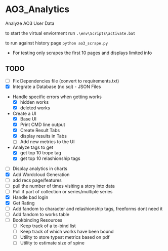# AO3_Analytics
Analyze AO3 User Data

to start the virtual enviorment run `.\env\Scripts\activate.bat `

to run against history page `python ao3_scrape.py`
- For testing only scrapes the first 10 pages and displays limited info


## TODO
- [ ] Fix Dependencies file (convert to requirements.txt)
- [X] Integrate a Database (no sql) - JSON Files
- Handle specific errors when getting works
  - [X] hidden works
  - [X] deleted works
- Create a UI
  - [X] Base UI
  - [X] Print CMD line output
  - [X] Create Result Tabs
  - [X] display results in Tabs
  - [ ] Add new metrics to the UI
- Analyze tags to get
  - [X] get top 10 trope tag
  - [X] get top 10 relashionship tags
- [ ] Display analytics in charts
- [X] Add Wordcloud Generation
- [ ] add recs page/features
- [ ] pull the number of times visiting a story into data 
- [ ] Pull if part of collection or series/multiple series
- [X] Handle bad login
- [X] Get Rating
- [ ] Add fandom to character and relashionship tags, freeforms dont need it
- [ ] Add fandom to works table
- [ ] Bookbinding Resources
  - [ ] Keep track of a to-bind list
  - [ ] Keep track of which works have been bound
  - [ ] Utility to store typest metrics based on pdf
  - [ ] Utility to estimate size of spine
